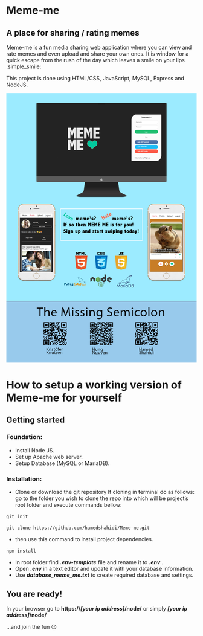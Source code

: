# Meme-me 
## A place for sharing / rating memes

Meme-me is a fun media sharing web application where you can view and rate memes and even upload and share your own ones. It is window for a quick escape from the rush of the day which leaves a smile on your lips :simple_smile:

This project is done using HTML/CSS, JavaScript, MySQL, Express and NodeJS.

![Poster of Meme-me](https://github.com/hamedshahidi/Meme-me/raw/master/poster_meme_me.png
)
# How to setup a working version of Meme-me for yourself
## Getting started


### Foundation:

- Install Node JS.
- Set up Apache web server.
- Setup Database (MySQL or MariaDB).


### Installation:
- Clone or download the git repository
If cloning in terminal do as follows:
go to the folder you wish to clone the repo into which will be project’s root
folder and execute commands bellow:

 ```
 git init
 ```

 ```
 git clone https://github.com/hamedshahidi/Meme-me.git
 ```
 - then use this command to install project dependencies.
 ```
 npm install
 ```
- In root folder find  **_.env-template_** file and rename it to  **_.env_** .
- Open  **_.env_**  in a text editor and update it with your database information.
- Use **_database_meme_me.txt_** to create required database and settings.


## You are ready!

In your browser go to
**https://_[your ip address]_/node/** or simply **_[your ip address]_/node/**

...and join the fun :wink:
 












